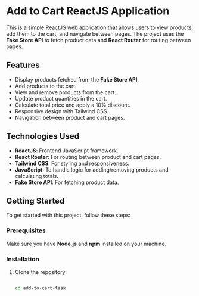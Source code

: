 # Add to Cart ReactJS Application

This is a simple ReactJS web application that allows users to view products, add them to the cart, and navigate between pages. The project uses the **Fake Store API** to fetch product data and **React Router** for routing between pages.

## Features

- Display products fetched from the **Fake Store API**.
- Add products to the cart.
- View and remove products from the cart.
- Update product quantities in the cart.
- Calculate total price and apply a 10% discount.
- Responsive design with Tailwind CSS.
- Navigation between product and cart pages.

## Technologies Used

- **ReactJS**: Frontend JavaScript framework.
- **React Router**: For routing between product and cart pages.
- **Tailwind CSS**: For styling and responsiveness.
- **JavaScript**: To handle logic for adding/removing products and calculating totals.
- **Fake Store API**: For fetching product data.

## Getting Started

To get started with this project, follow these steps:

### Prerequisites

Make sure you have **Node.js** and **npm** installed on your machine.

### Installation

1. Clone the repository:

   ```bash
   
   cd add-to-cart-task

